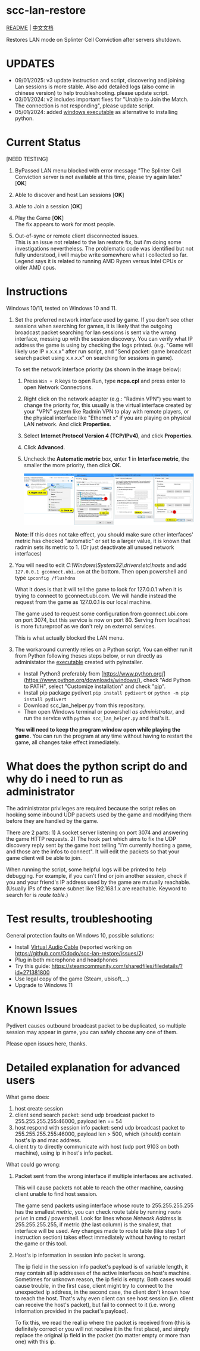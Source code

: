 # scc-lan-restore

[README](README.md) | [中文文档](README_zh.md)

Restores LAN mode on Splinter Cell Conviction after servers shutdown.

# UPDATES

- 09/01/2025: v3 update instruction and script, discovering and joining Lan sessions is more stable. Also add detailed logs (also come in chinese version) to help troubleshooting. please update script. 
- 03/01/2024: v2 includes important fixes for "Unable to Join the Match. The connection is not responding", please update script.
- 05/01/2024: added [windows executable](https://github.com/Ododo/scc-lan-restore/releases/) as alternative to installing python.

# Current Status
[NEED TESTING]

1. ByPassed LAN menu blocked with error message "The Splinter Cell Conviction server is not available at this time, please try again later." [**OK**]

2. Able to discover and host Lan sessions [**OK**]

3. Able to Join a session [**OK**]

4. Play the Game [**OK**]  
The fix appears to work for most people.

5. Out-of-sync or remote client disconnected issues.  
This is an issue not related to the lan restore fix, but i'm doing some investigations nevertheless.
The problematic code was identified but not fully understood, i will maybe write somewhere what i collected
so far.  
Legend says it is related to running AMD Ryzen versus Intel CPUs or older AMD cpus.

# Instructions
Windows 10/11, tested on Windows 10 and 11.
1. Set the preferred network interface used by game. If you don't see other sessions when searching for games, it is likely that the outgoing broadcast packet searching for lan sessions is sent via the wrong interface, messing up with the session discovery. You can verify what IP address the game is using by checking the logs printed. (e.g. "Game will likely use IP x.x.x.x" after run script, and "Send packet: game broadcast search packet using x.x.x.x" on searching for sessions in game). 

    To set the network interface priority (as shown in the image below):
    1. Press `Win + R` keys to open Run, type **ncpa.cpl** and press enter to open Network Connections.
    2. Right click on the network adapter (e.g.: "Radmin VPN") you want to change the priority for, this usually is the virtual interface created by your "VPN" system like Radmin VPN to play with remote players, or the physical interface like "Ethernet x" if you are playing on physical LAN network. And click **Properties**.
    3. Select **Internet Protocol Version 4 (TCP/IPv4)**, and click **Properties**.
    4. Click **Advanced**.
    5. Uncheck the **Automatic metric** box, enter **1** in **Interface metric**, the smaller the more priority, then click **OK**.
      
       ![](src/priority.png)
    
   **Note**: If this does not take effect, you should make sure other interfaces' metric has checked "automatic" or set to a larger value, it is known that radmin sets its metric to 1. (Or just deactivate all unused network interfaces) 

2. You will need to edit *C:\Windows\System32\drivers\etc\hosts* and add `127.0.0.1 gconnect.ubi.com` at the bottom. Then open powershell and type `ipconfig /flushdns`  

    What it does is that it will tell the game to look for 127.0.0.1 when it is trying to connect to gconnect.ubi.com. We will handle instead the request from the game as 127.0.0.1 is our local machine.

    The game used to request some configuration from gconnect.ubi.com on port 3074, but this service is now on port 80. Serving from localhost is more futureproof as we don't rely on external services.

    This is what actually blocked the LAN menu.

3. The workaround currently relies on a Python script. You can either run it from Python following theses steps below, or run directly as administator the [executable](https://github.com/Ododo/scc-lan-restore/releases/) created with pyinstaller.
   * Install Python3 preferably from [https://www.python.org/](https://www.python.org/downloads/windows/), check "Add Python to PATH", select "Customize installation" and check "[pip](https://pip.pypa.io/en/stable/installation/)".
   * Install pip package pydivert `pip install pydivert` or `python -m pip install pydivert`
   * Download scc_lan_helper.py from this repository.
   * Then open Windows terminal or powershell *as administrator*, and run the service with
     `python scc_lan_helper.py` and that's it.
   
   **You will need to keep the program window open while playing the game.** You can run the program at any time without having to restart the game, all changes take effect immediately.

# What does the python script do and why do i need to run as administrator
  The administrator privileges are required because the script relies on hooking some inbound UDP packets used by the game and modifying them before they are handled by the game.

  There are 2 parts: 1) A socket server listening on port 3074 and answering the game HTTP requests. 2) The hook part which aims to fix the UDP discovery reply sent by the game host telling "i'm currently hosting a game, and those are the infos to connect". It will edit the packets so that your game client will be able to join.

  When running the script, some helpful logs will be printed to help debugging. For example, if you can't find or join another session, check if you and your friend's IP address used by the game are mutually reachable. (Usually IPs of the same subnet like 192.168.1.x are reachable. Keyword to search for is *route table*.)


# Test results, troubleshooting
General protection faults on Windows 10, possible solutions:
- Install [Virtual Audio Cable](https://vb-audio.com/Cable/) (reported working on https://github.com/Ododo/scc-lan-restore/issues/2)
- Plug in both microphone and headphones
- Try this guide: https://steamcommunity.com/sharedfiles/filedetails/?id=271381800
- Use legal copy of the game (Steam, ubisoft,...)
- Upgrade to Windows 11

# Known Issues

Pydivert causes outbound broadcast packet to be duplicated, so multiple session may appear in game, you can safely choose any one of them.

Please open issues here, thanks.

# Detailed explanation for advanced users

What game does:
1. host create session
2. client send search packet: send udp broadcast packet to 255.255.255.255:46000, payload len == 54
3. host respond with session info packet: send udp broadcast packet to 255.255.255.255:46000, payload len > 500, which (should) contain host's ip and mac address.
4. client try to directly communicate with host (udp port 9103 on both machine), using ip in host's info packet.

What could go wrong:
1. Packet sent from the wrong interface if multiple interfaces are activated.
   
   This will cause packets not able to reach the other machine, causing client unable to find host session.

   The game send packets using interface whose route to 255.255.255.255 has the smallest *metric*, you can check route table by running `route print` in cmd / powershell. Look for lines whose *Network Address* is 255.255.255.255, if metric (the last column) is the smallest, that interface will be used. Any changes made to route table (like step 1 of instruction section) takes effect immediately without having to restart the game or this tool.

2. Host's ip information in session info packet is wrong.
   
   The ip field in the session info packet's payload is of variable length, it may contain all ip addresses of the active interfaces on host's machine. Sometimes for unknown reason, the ip field is empty. Both cases would cause trouble, in the first case, client might try to connect to the unexpected ip address, in the second case, the client don't known how to reach the host. That's why even client can see host session (i.e. client can receive the host's packet), but fail to connect to it (i.e. wrong information provided in the packet's payload).

   To fix this, we read the real ip where the packet is received from (this is definitely correct or you will not receive it in the first place), and simply replace the original ip field in the packet (no matter empty or more than one) with this ip.


